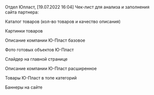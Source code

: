 
Отдел Юпласт, [19.07.2022 16:04]
Чек-лист для анализа и заполнения сайта партнера: 

 Каталог товаров (кол-во товаров и качество описания) 

 Картинки товаров 

 Описание компании Ю-Пласт базовое 

 Фото готовых объектов Ю-Пласт 

 Слайдер на главной странице 

 Описание компании Ю-Пласт расширенное 

 Товары Ю-Пласт в топе категорий 

 Баннеры на сайте
